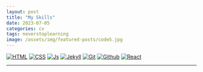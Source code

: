 ```yaml
---
layout: post
title: "My Skills"
date: 2023-07-05
categories: cv
tags: neverstoplearning
image: /assets/img/featured-posts/code5.jpg
---
```


[![HTML](https://img.shields.io/badge/HTML5-E34F26?style=for-the-badge&logo=html5&logoColor=white)](https://www.w3schools.com/whatis/whatis_html.asp)
[![CSS](https://img.shields.io/badge/CSS3-1572B6?style=for-the-badge&logo=css3&logoColor=white)](https://www.w3schools.com/whatis/whatis_css.asp)
[![Js](https://img.shields.io/badge/JavaScript-323330?style=for-the-badge&logo=javascript&logoColor=F7DF1E)](https://www.w3schools.com/whatis/whatis_js.asp)
[![Jekyll](https://img.shields.io/badge/Jekyll-535D6C?style=for-the-badge&logo=jekyll&logoColor=CC0000)](https://jekyllrb.com/)
[![Git](https://img.shields.io/badge/Git-F05032?style=for-the-badge&logo=git&logoColor=white)](https://git-scm.com/docs)
[![Github](https://img.shields.io/badge/GitHub-100000?style=for-the-badge&logo=github&logoColor=white)](https://www.github.com/)
[![React](https://img.shields.io/badge/React-20232A?style=for-the-badge&logo=react&logoColor=61DAFB)](https://www.w3schools.com/whatis/whatis_react.asp)

<!--
[![Node.js](https://img.shields.io/badge/Node.js-339933?style=for-the-badge&logo=nodedotjs&logoColor=white)](https://www.w3schools.com/nodejs/default.asp)
[![PHP](https://img.shields.io/badge/PHP-777BB4?style=for-the-badge&logo=Php&logoColor=white)](https://www.w3schools.com/php/default.asp)
[![Python](https://img.shields.io/badge/Python-3776AB?style=for-the-badge&logo=Python&logoColor=ffca28)](https://www.w3schools.com/python/default.asp)
[![Vue.js](https://img.shields.io/badge/Vue-184D66?style=for-the-badge&logo=Vue.js&logoColor=4FC08D)](https://www.w3schools.com/whatis/whatis_vue.asp)
[![Angular](https://img.shields.io/badge/Angular-222?style=for-the-badge&logo=Angular&logoColor=DD0031)](https://www.w3schools.com/whatis/whatis_angularjs.asp)
[![Bootstrap](https://img.shields.io/badge/Bootstrap-2F2625?style=for-the-badge&logo=Bootstrap&logoColor=7952B3)](https://www.w3schools.com/whatis/whatis_bootstrap.asp)
[![JSON](https://img.shields.io/badge/Json-41454A?style=for-the-badge&logo=Json&logoColor=000)](https://www.w3schools.com/whatis/whatis_json.asp)
-->

---

<!--
 How to edit the links:
https://www.youtube.com/watch?v=Dl-ekLb4quE
https://simpleicons.org/
https://www.w3schools.com/whatis/whatis_fullstack.asp
-->

<!-- [![Docker](https://img.shields.io/badge/Docker-000?style=for-the-badge&logo=Docker&logoColor=2496ED)](https://www.docker.com/)
[![Jest](https://img.shields.io/badge/npm-CB3837?style=for-the-badge&logo=npm&logoColor=white)](https://www.jest.com/)
[![Webpack](https://img.shields.io/badge/Webpack-8DD6F9?style=for-the-badge&logo=Webpack&logoColor=white)](https://www.webpack.com/)
[![Next](https://img.shields.io/badge/next.js-000000?style=for-the-badge&logo=nextdotjs&logoColor=white)](<(https://www.next.com/)>)
[![Firebase](https://img.shields.io/badge/firebase-ffca28?style=for-the-badge&logo=firebase&logoColor=black)](<(https://www.firebase.com/)>) -->
